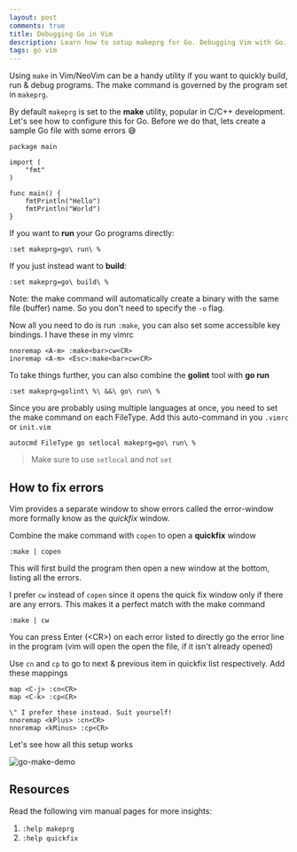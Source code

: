```yaml
---
layout: post
comments: true
title: Debugging Go in Vim
description: Learn how to setup makeprg for Go. Debugging Vim with Go. How to setup make for Go development, make command in vim/neovim. Setting Vim for Golang. Vim makeprg for Go
tags: go vim
---
```


Using `make` in Vim/NeoVim can be a handy utility if you want to quickly build, run & debug programs. The make command is governed by the program set in `makeprg`.

By default `makeprg` is set to the **make** utility, popular in C/C++ development. Let's see how to configure this for Go.
Before we do that, lets create a sample Go file with some errors 😅️ 

```golang
package main

import (
	"fmt"
)

func main() {
	fmtPrintln("Hello")
	fmtPrintln("World")
}
```

If you want to **run** your Go programs directly:

```vim
:set makeprg=go\ run\ %
```

If you just instead want to **build**:

```vim
:set makeprg=go\ build\ %
```

Note: the make command will automatically create a binary with the same file (buffer) name. So you don't need to specify the `-o` flag.

Now all you need to do is run `:make`, you can also set some accessible key bindings. I have these in my vimrc

```vim
nnoremap <A-m> :make<bar>cw<CR>
inoremap <A-m> <Esc>:make<bar>cw<CR>
```

To take things further, you can also combine the **golint** tool with **go run**

```vim
:set makeprg=golint\ %\ &&\ go\ run\ %
```

Since you are probably using multiple languages at once, you need to set the make command on each FileType.
Add this auto-command in you `.vimrc` or `init.vim`

```vim
autocmd FileType go setlocal makeprg=go\ run\ %
```

> Make sure to use `setlocal` and not `set`

## How to fix errors

Vim provides a separate window to show errors called the error-window more formally know as the _quickfix_ window.

Combine the make command with `copen` to open a **quickfix** window

```vim
:make | copen
```

This will first build the program then open a new window at the bottom, listing all the errors.

I prefer `cw` instead of `copen` since it opens the quick fix window only if there are any errors. This makes it a perfect match with the make command

```vim
:make | cw
```

You can press Enter (\<CR\>) on each error listed to directly go the error line in the program (vim will open the open the file, if it isn't already opened)


Use `cn` and `cp` to go to next & previous item in quickfix list respectively. Add these mappings

```vim
map <C-j> :cn<CR>
map <C-k> :cp<CR>

\" I prefer these instead. Suit yourself!
nnoremap <kPlus> :cn<CR>
nnoremap <kMinus> :cp<CR>
```

Let's see how all this setup works

![go-make-demo](https://drive.google.com/uc?export=view&id=1IdMIzKAgOyntAOwRkXeVTmh2dOGhe-1S)

## Resources

Read the following vim manual pages for more insights:

1. `:help makeprg`
2. `:help quickfix`

